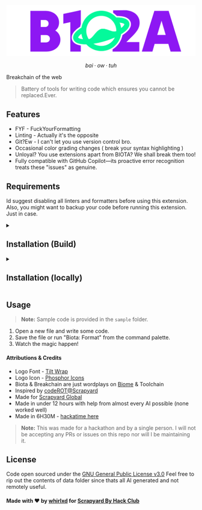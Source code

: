 
![logo](./biotaalt.png)

$$
bai
·
ow
·
tuh
$$

Breakchain of the web

> Battery of tools for writing code which ensures you cannot be replaced.Ever.


## Features

- FYF - FuckYourFormatting
- Linting - Actually it's the opposite
- Git?Ew - I can't let you use version control bro.
- Occasional color grading changes ( break your syntax highlighting )
- Unloyal? You use extensions apart from BIOTA? We shall break them too!
- Fully compatible with GitHub Copilot—its proactive error recognition treats these "issues" as genuine.





## Requirements

Id suggest disabling all linters and formatters before using this extension. Also, you might want to backup your code before running this extension. Just in case.



<details>
<summary><h2>Installation (Build)</h2></summary>

1. Download [the build](./dist/biota-1.0.0.vsix)
2. Open VSCode and press `Ctrl+Shift+P`
3. Type `Extensions: Install from VSIX...`
4. Select the downloaded file and install it.
</details>
<details>
<summary><h2>Installation (locally)</h2></summary>

```bash
git clone https://github.com/whirlxd/Biota.git
```
```bash
cd Biota
```
```bash
npm install
```

Then press `F5` to start debugging and open the extension in a new window.
</details>



## Usage
> **Note:** Sample code is provided in the `sample` folder.


1. Open a new file and write some code.
2. Save the file or run "Biota: Format" from the command palette.
3. Watch the magic happen!

#### Attributions & Credits
- Logo Font - [Tilt Wrap](https://fonts.google.com/specimen/Tilt+Warp)
- Logo Icon - [Phosphor Icons](https://phosphoricons.com/)
- Biota & Breakchain are just wordplays on [Biome](https://biomejs.dev/) & Toolchain
- Inspired by [codeROT@Scrapyard](https://github.com/noxindeed/codeROT)
- Made for [Scrapyard Global](https://scrapyard.hackclub.com/)
- Made in under 12 hours with help from almost every AI possible (none worked well)
- Made in 6H30M - [hackatime here](./hackatimeproof.png)

> **Note:** This was made for a hackathon and by a single person. I will not be accepting any PRs or issues on this repo nor will I be maintaining it.

## License
Code open sourced under the [GNU General Public License v3.0](LICENSE)
Feel free to rip out the contents of data folder since thats all AI generated and not remotely useful.


#### Made with ❤️ by [whirlxd](https://whirlxd.dev) for [Scrapyard By Hack Club](https://scrapyard.hackclub.com/)







